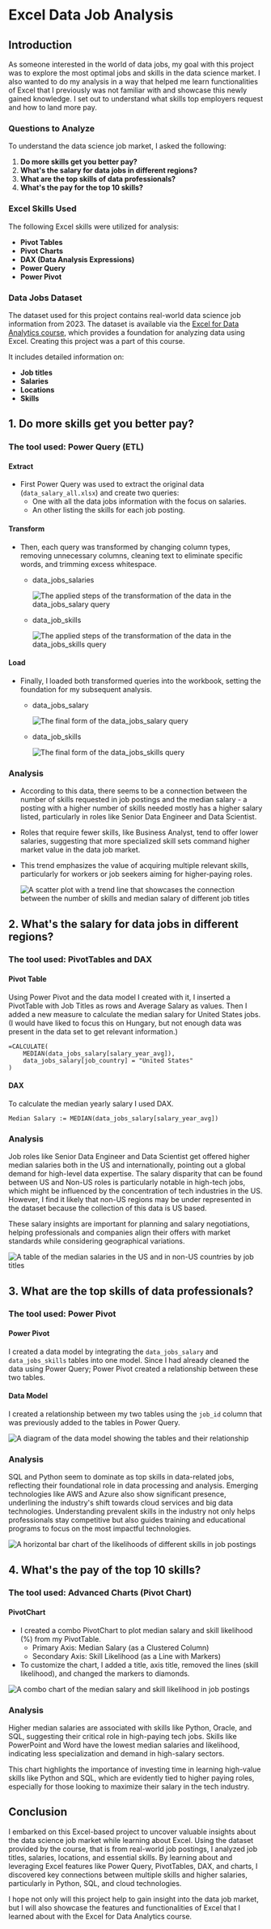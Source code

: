 # Excel Data Job Analysis

## Introduction

As someone interested in the world of data jobs, my goal with this project was to explore the most optimal jobs and skills in the data science market. I also wanted to do my analysis in a way that helped me learn functionalities of Excel that I previously was not familiar with and showcase this newly gained knowledge. I set out to understand what skills top employers request and how to land more pay.

### Questions to Analyze

To understand the data science job market, I asked the following:

1. **Do more skills get you better pay?**
2. **What's the salary for data jobs in different regions?**
3. **What are the top skills of data professionals?**
4. **What's the pay for the top 10 skills?**

### Excel Skills Used

The following Excel skills were utilized for analysis:

- **Pivot Tables**
- **Pivot Charts**
- **DAX (Data Analysis Expressions)**
- **Power Query**
- **Power Pivot**

### Data Jobs Dataset

The dataset used for this project contains real-world data science job information from 2023. The dataset is available via the [Excel for Data Analytics course](https://www.youtube.com/watch?v=pCJ15nGFgVg), which provides a foundation for analyzing data using Excel. Creating this project was a part of this course.

It includes detailed information on:

- **Job titles**
- **Salaries**
- **Locations**
- **Skills**

## 1. Do more skills get you better pay?

### The tool used: Power Query (ETL)

#### Extract

- First Power Query was used to extract the original data (`data_salary_all.xlsx`) and create two queries:
    - One with all the data jobs information with the focus on salaries.
    - An other listing the skills for each job posting.

#### Transform

- Then, each query was transformed by changing column types, removing unnecessary columns, cleaning text to eliminate specific words, and trimming excess whitespace.
    - data_jobs_salaries

        ![The applied steps of the transformation of the data in the data_jobs_salary query](../0_Resources/Images/data_jobs_salary_steps.png)

    - data_job_skills

        ![The applied steps of the transformation of the data in the data_jobs_skills query](../0_Resources/Images/data_jobs_skills_steps.png)

#### Load

- Finally, I loaded both transformed queries into the workbook, setting the foundation for my subsequent analysis.
    - data_jobs_salary

        ![The final form of the data_jobs_salary query](../0_Resources/Images/data_jobs_salary_query.png)

    - data_job_skills

        ![The final form of the data_jobs_skills query](../0_Resources/Images/data_jobs_skills_query.png)

### Analysis

- According to this data, there seems to be a connection between the number of skills requested in job postings and the median salary - a posting with a higher number of skills needed mostly has a higher salary listed, particularly in roles like Senior Data Engineer and Data Scientist.

- Roles that require fewer skills, like Business Analyst, tend to offer lower salaries, suggesting that more specialized skill sets command higher market value in the data job market.

- This trend emphasizes the value of acquiring multiple relevant skills, particularly for workers or job seekers aiming for higher-paying roles.

    ![A scatter plot with a trend line that showcases the connection between the number of skills and median salary of different job titles](../0_Resources/Images/more_skill_more_money_chart.png)

## 2. What's the salary for data jobs in different regions?

### The tool used: PivotTables and DAX

#### Pivot Table

Using Power Pivot and the data model I created with it, I inserted a PivotTable with Job Titles as rows and Average Salary as values. Then I added a new measure to calculate the median salary for United States jobs. (I would have liked to focus this on Hungary, but not enough data was present in the data set to get relevant information.)

```
=CALCULATE(
    MEDIAN(data_jobs_salary[salary_year_avg]),
    data_jobs_salary[job_country] = "United States"
)
```

#### DAX

To calculate the median yearly salary I used DAX.

```
Median Salary := MEDIAN(data_jobs_salary[salary_year_avg])
```

### Analysis

 Job roles like Senior Data Engineer and Data Scientist get offered higher median salaries both in the US and internationally, pointing out a global demand for high-level data expertise. The salary disparity that can be found between US and Non-US roles is particularly notable in high-tech jobs, which might be influenced by the concentration of tech industries in the US. However, I find it likely that non-US regions may be under represented in the dataset because the collection of this data is US based.

 These salary insights are important for planning and salary negotiations, helping professionals and companies align their offers with market standards while considering geographical variations.

![A table of the median salaries in the US and in non-US countries by job titles](../0_Resources/Images/US_non-US_table.png)

## 3. What are the top skills of data professionals?

### The tool used: Power Pivot

#### Power Pivot

I created a data model by integrating the `data_jobs_salary` and `data_jobs_skills` tables into one model. Since I had already cleaned the data using Power Query; Power Pivot created a relationship between these two tables.

#### Data Model

I created a relationship between my two tables using the `job_id` column that was previously added to the tables in Power Query.

![A diagram of the data model showing the tables and their relationship](../0_Resources/Images/data_model_diagram.png)

### Analysis

SQL and Python seem to dominate as top skills in data-related jobs, reflecting their foundational role in data processing and analysis. Emerging technologies like AWS and Azure also show significant presence, underlining the industry's shift towards cloud services and big data technologies. Understanding prevalent skills in the industry not only helps professionals stay competitive but also guides training and educational programs to focus on the most impactful technologies.

![A horizontal bar chart of the likelihoods of different skills in job postings](../0_Resources/Images/skill_likelihood_chart.png)

## 4. What's the pay of the top 10 skills?

### The tool used: Advanced Charts (Pivot Chart)

#### PivotChart

- I created a combo PivotChart to plot median salary and skill likelihood (%) from my PivotTable.
  - Primary Axis: Median Salary (as a Clustered Column)
  - Secondary Axis: Skill Likelihood (as a Line with Markers)
- To customize the chart, I added a title, axis title, removed the lines (skill likelihood), and changed the markers to diamonds.

![A combo chart of the median salary and skill likelihood in job postings](../0_Resources/Images/skill_likelihood_and_pay_chart.png)

### Analysis

Higher median salaries are associated with skills like Python, Oracle, and SQL, suggesting their critical role in high-paying tech jobs. Skills like PowerPoint and Word have the lowest median salaries and likelihood, indicating less specialization and demand in high-salary sectors.

This chart highlights the importance of investing time in learning high-value skills like Python and SQL, which are evidently tied to higher paying roles, especially for those looking to maximize their salary in the tech industry.

## Conclusion

I embarked on this Excel-based project to uncover valuable insights about the data science job market while learning about Excel. Using the dataset provided by the course, that is from real-world job postings, I analyzed job titles, salaries, locations, and essential skills. By learning about and leveraging Excel features like Power Query, PivotTables, DAX, and charts, I discovered key connections between multiple skills and higher salaries, particularly in Python, SQL, and cloud technologies.

I hope not only will this project help to gain insight into the data job market, but I will also showcase the features and functionalities of Excel that I learned about with the Excel for Data Analytics course.